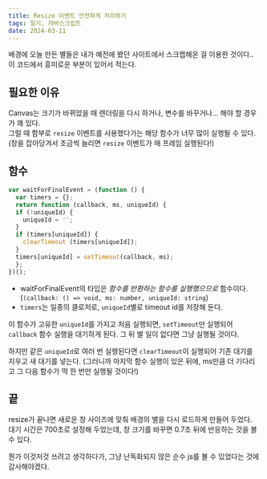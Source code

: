 ```yaml
---
title: Resize 이벤트 안전하게 처리하기
tags: 일기, 자바스크립트
date: 2024-03-11
---
```

배경에 오늘 만든 별들은 내가 예전에 봤던 사이트에서 스크랩해온 걸 이용한 것이다..  
이 코드에서 흥미로운 부분이 있어서 적는다.

## 필요한 이유
Canvas는 크기가 바뀌었을 때 렌더링을 다시 하거나, 변수를 바꾸거나... 해야 할 경우가 꽤 있다.  
그럴 때 함부로 `resize` 이벤트를 사용했다가는 해당 함수가 너무 많이 실행될 수 있다.  
(창을 잡아당겨서 조금씩 늘리면 `resize` 이벤트가 매 프레임 실행된다!)  

## 함수
```js
var waitForFinalEvent = (function () {
  var timers = {};
  return function (callback, ms, uniqueId) {
  if (!uniqueId) {
    uniqueId = '';
  }
  if (timers[uniqueId]) {
    clearTimeout (timers[uniqueId]);
  }
  timers[uniqueId] = setTimeout(callback, ms);
  };
})();
```
- waitForFinalEvent의 타입은 _함수를 반환하는 함수를 실행했으므로_ 함수이다. (`(callback: () => void, ms: number, uniqueId: string`)
- `timers`는 일종의 클로저로, `uniqueId`별로 timeout id를 저장해 둔다.

이 함수가 고유한 `uniqueId`를 가지고 처음 실행되면, `setTimeout`만 실행되어 `callback` 함수 실행을 대기하게 된다.
그 뒤 별 일이 없다면 그냥 실행될 것이다.

하지만 같은 `uniqueId`로 여러 번 실행된다면 `clearTimeout`이 실행되어 기존 대기를 지우고 새 대기를 넣는다.
(그러니까 마지막 함수 실행이 있은 뒤에, ms만큼 더 기다리고 그 다음 함수가 딱 한 번만 실행될 것이다!)

## 끝
resize가 끝나면 새로운 창 사이즈에 맞춰 배경의 별을 다시 로드하게 만들어 두었다.  
대기 시간은 700초로 설정해 두었는데, 창 크기를 바꾸면 0.7초 뒤에 반응하는 것을 볼 수 있다.

뭔가 이것저것 쓰려고 생각하다가, 그냥 난독화되지 않은 순수 js를 볼 수 있었다는 것에 감사해야겠다.